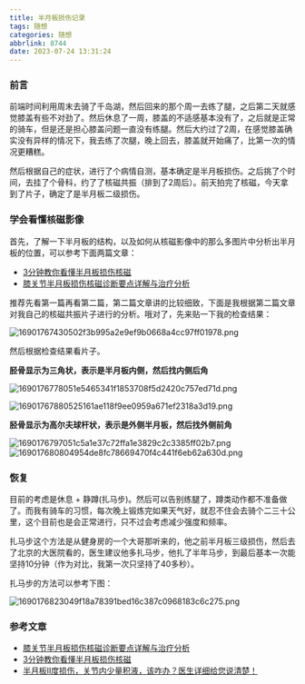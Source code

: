 ```yaml
---
title: 半月板损伤记录
tags: 随想
categories: 随想
abbrlink: 8744
date: 2023-07-24 13:31:24
---
```

### 前言

前端时间利用周末去骑了千岛湖，然后回来的那个周一去练了腿，之后第二天就感觉膝盖有些不对劲了。然后休息了一周，膝盖的不适感基本没有了，之后就是正常的骑车，但是还是担心膝盖问题一直没有练腿。然后大约过了2周，在感觉膝盖确实没有异样的情况下，我去练了次腿，晚上回去，膝盖就开始痛了，比第一次的情况更糟糕。

然后根据自己的症状，进行了个病情自测，基本确定是半月板损伤。之后挑了个时间，去挂了个骨科，约了了核磁共振（排到了2周后）。前天拍完了核磁，今天拿到了片子，确定了是半月板二级损伤。

<!--more-->

### 学会看懂核磁影像

首先，了解一下半月板的结构，以及如何从核磁影像中的那么多图片中分析出半月板的位置，可以参考下面两篇文章：

- [3分钟教你看懂半月板损伤核磁](https://zhuanlan.zhihu.com/p/29946334)
- [膝关节半月板损伤核磁诊断要点详解与治疗分析](https://zhuanlan.zhihu.com/p/95959108)

推荐先看第一篇再看第二篇，第二篇文章讲的比较细致，下面是我根据第二篇文章对我自己的核磁共振片子进行的分析。哦对了，先来贴一下我的检查结果：

![16901767430502f3b995a2e9ef9b0668a4cc97ff01978.png](https://fastly.jsdelivr.net/gh/JokerByrant/Images@main/blog/16901767430502f3b995a2e9ef9b0668a4cc97ff01978.png)

然后根据检查结果看片子。

**胫骨显示为三角状，表示是半月板内侧，然后找内侧后角**

![1690176778051e5465341f1853708f5d2420c757ed71d.png](https://fastly.jsdelivr.net/gh/JokerByrant/Images@main/blog/1690176778051e5465341f1853708f5d2420c757ed71d.png)

![16901767880525161ae118f9ee0959a671ef2318a3d19.png](https://fastly.jsdelivr.net/gh/JokerByrant/Images@main/blog/16901767880525161ae118f9ee0959a671ef2318a3d19.png)

**胫骨显示为高尔夫球杆状，表示是外侧半月板，然后找外侧前角**

![1690176797051c5a1e37c72ffa1e3829c2c3385ff02b7.png](https://fastly.jsdelivr.net/gh/JokerByrant/Images@main/blog/1690176797051c5a1e37c72ffa1e3829c2c3385ff02b7.png)
![169017680804954de8fc78669470f4c441f6eb62a630d.png](https://fastly.jsdelivr.net/gh/JokerByrant/Images@main/blog/169017680804954de8fc78669470f4c441f6eb62a630d.png)

### 恢复

目前的考虑是休息 + 静蹲(扎马步)。然后可以告别练腿了，蹲类动作都不准备做了。而我有骑车的习惯，每次晚上锻炼完如果天气好，就忍不住会去骑个二三十公里，这个目前也是会正常进行，只不过会考虑减少强度和频率。

扎马步这个方法是从健身房的一个大哥那听来的，他之前半月板三级损伤，然后去了北京的大医院看的，医生建议他多扎马步，他扎了半年马步，到最后基本一次能坚持10分钟（作为对比，我第一次只坚持了40多秒）。

扎马步的方法可以参考下图：

![1690176823049f18a78391bed16c387c0968183c6c275.png](https://fastly.jsdelivr.net/gh/JokerByrant/Images@main/blog/1690176823049f18a78391bed16c387c0968183c6c275.png)



### 参考文章

- [膝关节半月板损伤核磁诊断要点详解与治疗分析](https://zhuanlan.zhihu.com/p/95959108)
- [3分钟教你看懂半月板损伤核磁](https://zhuanlan.zhihu.com/p/29946334)
- [半月板II度损伤，关节内少量积液，该咋办？医生详细给您说清楚！](https://new.qq.com/rain/a/20200418A05G4M00?pc)